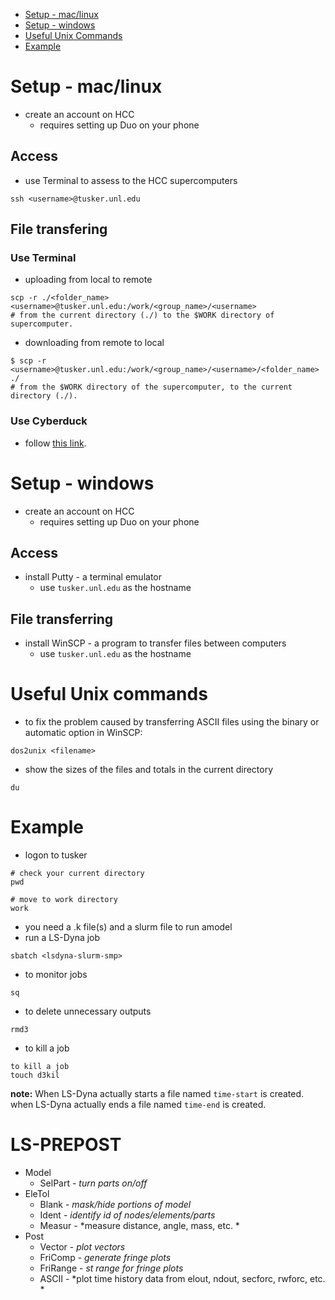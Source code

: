 * [Setup - mac/linux](https://github.com/K1-ZR/practice-lsdyna#setup---maclinux)  
* [Setup - windows](https://github.com/K1-ZR/practice-lsdyna#setup---windows)  
* [Useful Unix Commands](https://github.com/K1-ZR/practice-lsdyna#useful-unix-commands)
* [Example](https://github.com/K1-ZR/practice-lsdyna#example)  

# Setup - mac/linux
* create an account on HCC
    * requires setting up Duo on your phone
## Access
* use Terminal to assess to the HCC supercomputers
```shell
ssh <username>@tusker.unl.edu
```
## File transfering
### Use Terminal
* uploading from local to remote
```shell
scp -r ./<folder_name> <username>@tusker.unl.edu:/work/<group_name>/<username>
# from the current directory (./) to the $WORK directory of supercomputer.
``` 
* downloading from remote to local
```shell
$ scp -r <username>@tusker.unl.edu:/work/<group_name>/<username>/<folder_name> ./
# from the $WORK directory of the supercomputer, to the current directory (./).
```
### Use Cyberduck
* follow [this link](https://hcc-docs.unl.edu/pages/viewpage.action?pageId=2851290).
# Setup - windows
* create an account on HCC
    * requires setting up Duo on your phone
## Access
* install Putty - a terminal emulator
    * use `tusker.unl.edu` as the hostname
## File transferring
* install WinSCP - a program to transfer files between computers
    * use `tusker.unl.edu` as the hostname

# Useful Unix commands
* to fix the problem caused by transferring ASCII files using the binary or automatic option in WinSCP:
```shell
dos2unix <filename>
```
* show the sizes of the files and totals in the current directory
```shell
du
```
# Example
* logon to tusker
```shell
# check your current directory
pwd

# move to work directory
work
```
* you need a .k file(s) and a slurm file to run amodel
* run a LS-Dyna job
```shell
sbatch <lsdyna-slurm-smp>
```
* to monitor jobs
```shell
sq
```
* to delete unnecessary outputs
```shell 
rmd3
```
* to kill a job
```shell
to kill a job 
touch d3kil
```
**note:** When LS-Dyna actually starts a file named `time-start` is created.  
          when LS-Dyna actually ends a file named `time-end` is created.  
# LS-PREPOST
* Model
   * SelPart - *turn parts on/off*
* EleTol
   * Blank - *mask/hide portions of model*
   * Ident - *identify id of nodes/elements/parts*
   * Measur - *measure distance, angle, mass, etc. *
* Post
   * Vector - *plot vectors*
   * FriComp - *generate fringe plots*
   * FriRange - *st range for fringe plots*
   * ASCII - *plot time history data from elout, ndout, secforc, rwforc, etc. *
